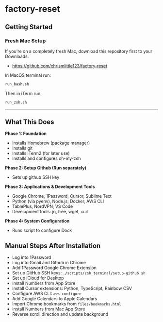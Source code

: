 # factory-reset

## Getting Started

### **Fresh Mac Setup**

If you're on a completely fresh Mac, download this repository first to your Downloads:

- https://github.com/chrismlittle123/factory-reset

In MacOS terminal run:

```bash
run_bash.sh
```

Then in iTerm run:

```bash
run_zsh.sh
```

---

## What This Does

**Phase 1: Foundation**
- Installs Homebrew (package manager)
- Installs git
- Installs iTerm2 (for later use)
- Installs and configures oh-my-zsh

**Phase 2: Setup Github (Run separately)** 
- Sets up github SSH key

**Phase 3: Applications & Development Tools**
- Google Chrome, 1Password, Cursor, Sublime Text
- Python (via pyenv), Node.js, Docker, AWS CLI
- TablePlus, NordVPN, VS Code
- Development tools: jq, tree, wget, curl

**Phase 4: System Configuration**
- Runs script to configure Dock

## Manual Steps After Installation

- Log into 1Password
- Log into Gmail and Github in Chrome
- Add 1Password Google Chrome Extension
- Set up GitHub SSH keys: `./scripts/zsh_terminal/setup-github.sh`
- Set up iCloud for Desktop
- Install Numbers from App Store
- Install Cursor extensions: Python, TypeScript, Rainbow CSV
- Configure AWS CLI: `aws configure`
- Add Google Calendars to Apple Calendars
- Import Chrome bookmarks from `files/bookmarks.html`
- Install Numbers from Mac App Store
- Reverse scroll direction and update background
